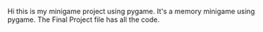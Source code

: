 Hi this is my minigame project using pygame. It's a memory minigame using pygame.
The Final Project file has all the code.
